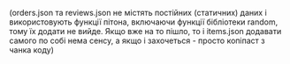 (orders.json та reviews.json не містять постійних (статичних) даних і використовують функції пітона, включаючи функції бібліотеки random, тому їх додати не вийде. Якщо вже на то пішло, то і items.json додавати самого по собі нема сенсу, а якщо і захочеться - просто копіпаст з чанка коду)
